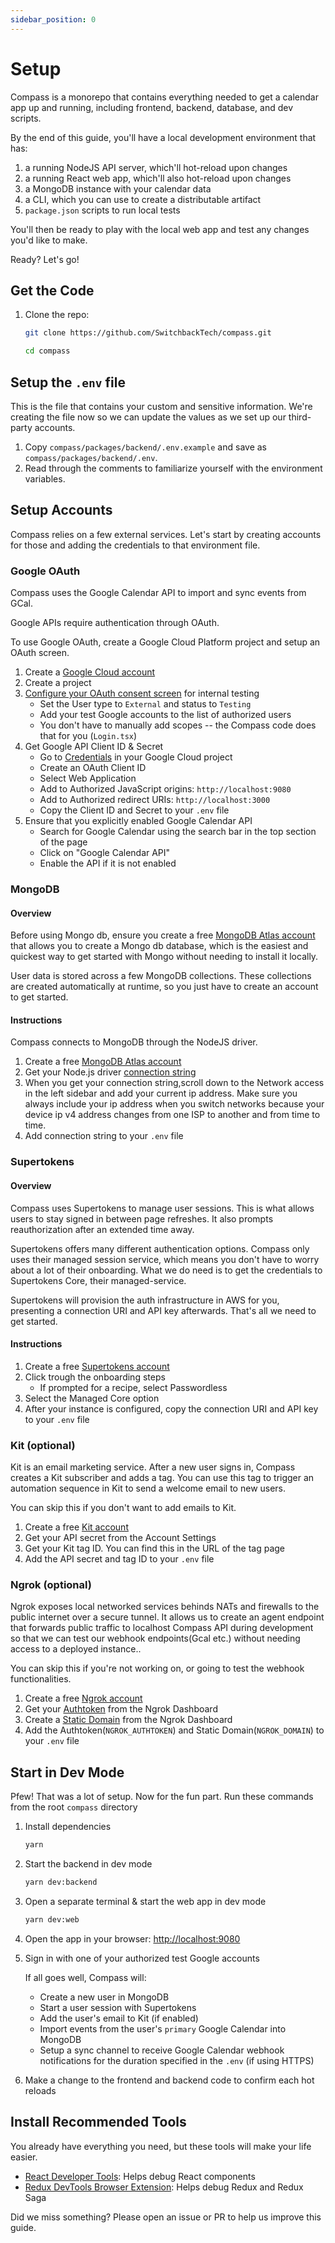 ```yaml
---
sidebar_position: 0
---
```


# Setup

Compass is a monorepo that contains everything needed to get a calendar app up and running, including frontend, backend, database, and dev scripts.

By the end of this guide, you'll have a local development environment that has:

1. a running NodeJS API server, which'll hot-reload upon changes
1. a running React web app, which'll also hot-reload upon changes
1. a MongoDB instance with your calendar data
1. a CLI, which you can use to create a distributable artifact
1. `package.json` scripts to run local tests

You'll then be ready to play with the local web app and test any changes you'd like to make.

Ready? Let's go!

## Get the Code

1. Clone the repo:

   ```bash
   git clone https://github.com/SwitchbackTech/compass.git

   cd compass
   ```

## Setup the `.env` file

This is the file that contains your custom and sensitive information. We're creating the file now so we can update the values as we set up our third-party accounts.

1. Copy `compass/packages/backend/.env.example` and save as `compass/packages/backend/.env`.
2. Read through the comments to familiarize yourself with the environment variables.

## Setup Accounts

Compass relies on a few external services. Let's start by creating accounts for those and adding the credentials to that environment file.

### Google OAuth

Compass uses the Google Calendar API to import and sync events from GCal.

Google APIs require authentication through OAuth.

To use Google OAuth, create a Google Cloud Platform project and setup an OAuth screen.

1. Create a [Google Cloud account](https://cloud.google.com/)
2. Create a project
3. [Configure your OAuth consent screen](https://support.google.com/cloud/answer/10311615#user-type) for internal testing
   - Set the User type to `External` and status to `Testing`
   - Add your test Google accounts to the list of authorized users
   - You don't have to manually add scopes -- the Compass code does that for you (`Login.tsx`)
4. Get Google API Client ID & Secret
   - Go to [Credentials](https://console.cloud.google.com/apis/credentials) in your Google Cloud project
   - Create an OAuth Client ID
   - Select Web Application
   - Add to Authorized JavaScript origins: `http://localhost:9080`
   - Add to Authorized redirect URIs: `http://localhost:3000`
   - Copy the Client ID and Secret to your `.env` file
5. Ensure that you explicitly enabled Google Calendar API
   - Search for Google Calendar using the search bar in the top section of the page
   - Click on "Google Calendar API"
   - Enable the API if it is not enabled

### MongoDB

#### Overview

Before using Mongo db, ensure you create a free [MongoDB Atlas account](https://www.mongodb.com/cloud/atlas/register) that allows you to create a Mongo db database, which is the easiest and quickest way to get started with Mongo without needing to install it locally.

User data is stored across a few MongoDB collections. These collections are created automatically at runtime, so you just have to create an account to get started.

#### Instructions

Compass connects to MongoDB through the NodeJS driver.

1. Create a free [MongoDB Atlas account](https://www.mongodb.com/cloud/atlas/register)
2. Get your Node.js driver [connection string](https://www.mongodb.com/docs/drivers/node/current/fundamentals/connection/connect/#std-label-node-connect-to-mongodb)
3. When you get your connection string,scroll down to the Network access in the left sidebar and add your current ip address. Make sure you always include your ip address when you switch networks because your device ip v4 address changes from one ISP to another and from time to time.
4. Add connection string to your `.env` file

### Supertokens

#### Overview

Compass uses Supertokens to manage user sessions. This is what allows users to stay signed in between page refreshes. It also prompts reauthorization after an extended time away.

Supertokens offers many different authentication options. Compass only uses their managed session service, which means you don't have to worry about a lot of their onboarding. What we do need is to get the credentials to Supertokens Core, their managed-service.

Supertokens will provision the auth infrastructure in AWS for you, presenting a connection URI and API key afterwards. That's all we need to get started.

#### Instructions

1. Create a free [Supertokens account](https://supertokens.com/)
2. Click trough the onboarding steps
   - If prompted for a recipe, select Passwordless
3. Select the Managed Core option
4. After your instance is configured, copy the connection URI and API key to your `.env` file

### Kit (optional)

Kit is an email marketing service. After a new user signs in, Compass creates a Kit subscriber and adds a tag. You can use this tag to trigger an automation sequence in Kit to send a welcome email to new users.

You can skip this if you don't want to add emails to Kit.

1. Create a free [Kit account](https://kit.com/)
2. Get your API secret from the Account Settings
3. Get your Kit tag ID. You can find this in the URL of the tag page
4. Add the API secret and tag ID to your `.env` file

### Ngrok (optional)

Ngrok exposes local networked services behinds NATs and firewalls to the public internet over a secure tunnel. It allows us to create an agent endpoint that forwards public traffic to localhost Compass API during development so that we can test our webhook endpoints(Gcal etc.) without needing access to a deployed instance..

You can skip this if you're not working on, or going to test the webhook functionalities.

1. Create a free [Ngrok account](https://dashboard.ngrok.com/signup/)
2. Get your [Authtoken](https://dashboard.ngrok.com/get-started/your-authtoken) from the Ngrok Dashboard
3. Create a [Static Domain](https://dashboard.ngrok.com/domains) from the Ngrok Dashboard
4. Add the Authtoken(`NGROK_AUTHTOKEN`) and Static Domain(`NGROK_DOMAIN`) to your `.env` file

## Start in Dev Mode

Pfew! That was a lot of setup. Now for the fun part. Run these commands from the root `compass` directory

1. Install dependencies

   ```bash
   yarn
   ```

2. Start the backend in dev mode

   ```bash
   yarn dev:backend
   ```

3. Open a separate terminal & start the web app in dev mode

   ```bash
   yarn dev:web
   ```

4. Open the app in your browser: [http://localhost:9080](http://localhost:9080)

5. Sign in with one of your authorized test Google accounts

   If all goes well, Compass will:

   - Create a new user in MongoDB
   - Start a user session with Supertokens
   - Add the user's email to Kit (if enabled)
   - Import events from the user's `primary` Google Calendar into MongoDB
   - Setup a sync channel to receive Google Calendar webhook notifications for the duration specified in the `.env` (if using HTTPS)

6. Make a change to the frontend and backend code to confirm each hot reloads

## Install Recommended Tools

You already have everything you need, but these tools will make your life easier.

- [React Developer Tools](https://react.dev/learn/react-developer-tools): Helps debug React components
- [Redux DevTools Browser Extension](https://chromewebstore.google.com/detail/redux-devtools/lmhkpmbekcpmknklioeibfkpmmfibljd?hl=en): Helps debug Redux and Redux Saga

Did we miss something? Please open an issue or PR to help us improve this guide.
